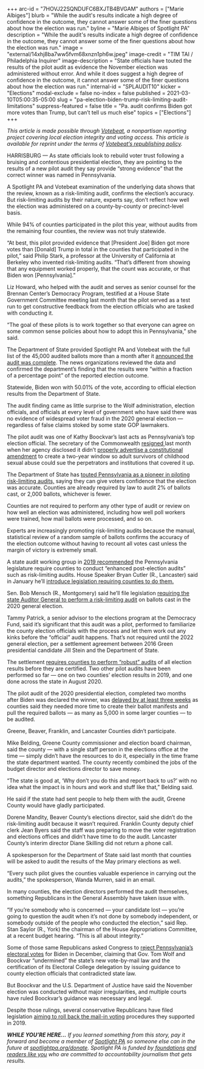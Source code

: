 +++
arc-id = "7HOVJ22SQNDUFC6BXJTB4BVGAM"
authors = ["Marie Albiges"]
blurb = "While the audit's results indicate a high degree of confidence in the outcome, they cannot answer some of the finer questions about how the election was run."
byline = "Marie Albiges of Spotlight PA"
description = "While the audit's results indicate a high degree of confidence in the outcome, they cannot answer some of the finer questions about how the election was run."
image = "external/14xhj8ba7ww5fvm68xnzn1ph6w.jpeg"
image-credit = "TIM TAI / Philadelphia Inquirer"
image-description = "State officials have touted the results of the pilot audit as evidence the November election was administered without error. And while it does suggest a high degree of confidence in the outcome, it cannot answer some of the finer questions about how the election was run."
internal-id = "SPLAUDIT10"
kicker = "Elections"
modal-exclude = false
no-index = false
published = 2021-03-10T05:00:35-05:00
slug = "pa-election-biden-trump-risk-limiting-audit-limitations"
suppress-featured = false
title = "Pa. audit confirms Biden got more votes than Trump, but can’t tell us much else"
topics = ["Elections"]
+++

<i>This article is made possible through </i><a href="https://web.archive.org/20201019151248/http://votebeat.org/"><i>Votebeat</i></a><i>, a nonpartisan reporting project covering local election integrity and voting access. This article is available for reprint under the terms of </i><a href="https://web.archive.org/20210907141701/https://www.votebeat.org/pages/republishing"><i>Votebeat’s republishing policy</i></a><i>.</i>

HARRISBURG — As state officials look to rebuild voter trust following a bruising and contentious presidential election, they are pointing to the results of a new pilot audit they say provide “strong evidence” that the correct winner was named in Pennsylvania.

A Spotlight PA and Votebeat examination of the underlying data shows that the review, known as a risk-limiting audit, confirms the election’s accuracy. But risk-limiting audits by their nature, experts say, don’t reflect how well the election was administered on a county-by-county or precinct-level basis. 

While 94% of counties participated in the pilot this year, without audits from the remaining four counties, the review was not truly statewide.

“At best, this pilot provided evidence that [President Joe] Biden got more votes than [Donald] Trump in total in the counties that participated in the pilot,” said Philip Stark, a professor at the University of California at Berkeley who invented risk-limiting audits. “That’s different from showing that any equipment worked properly, that the count was accurate, or that Biden won [Pennsylvania].”

<script src="https://www.spotlightpa.org/embed.js" async></script><div data-spl-embed-version="1" data-spl-src="https://www.spotlightpa.org/embeds/newsletter/"></div>

Liz Howard, who helped with the audit and serves as senior counsel for the Brennan Center’s Democracy Program, testified at a House State Government Committee meeting last month that the pilot served as a test run to get constructive feedback from the election officials who are tasked with conducting it.

“The goal of these pilots is to work together so that everyone can agree on some common sense policies about how to adopt this in Pennsylvania,” she said.

The Department of State provided Spotlight PA and Votebeat with the full list of the 45,000 audited ballots more than a month after it <a href="https://www.media.pa.gov/pages/State-details.aspx?newsid=453">announced the audit was complete</a>. The news organizations reviewed the data and confirmed the department’s finding that the results were “within a fraction of a percentage point” of the reported election outcome.

Statewide, Biden won with 50.01% of the vote, according to official election results from the Department of State.

The audit finding came as little surprise to the Wolf administration, election officials, and officials at every level of government who have said there was no evidence of widespread voter fraud in the 2020 general election — regardless of false claims stoked by some state GOP lawmakers.

The pilot audit was one of Kathy Boockvar’s last acts as Pennsylvania’s top election official. The secretary of the Commonwealth <a href="https://www.spotlightpa.org/news/2021/02/kathy-boockvar-pennsylvania-election-resign-republican-reaction-voting-future/">resigned </a>last month when her agency disclosed it didn’t <a href="https://www.spotlightpa.org/news/2021/02/kathy-boockvar-resigns-pennsylvania-election-official-constitutional-amendment/">properly advertise a constitutional amendment</a> to create a two-year window so adult survivors of childhood sexual abuse could sue the perpetrators and institutions that covered it up.

The Department of State has <a href="https://www.votespa.com/About-Elections/Pages/Post-Election-Audits.aspx">touted Pennsylvania as a pioneer in piloting risk-limiting audits,</a> saying they can give voters confidence that the election was accurate. Counties are already required by law to audit 2% of ballots cast, or 2,000 ballots, whichever is fewer.

Counties are not required to perform any other type of audit or review on how well an election was administered, including how well poll workers were trained, how mail ballots were processed, and so on.

Experts are increasingly promoting risk-limiting audits because the manual, statistical review of a random sample of ballots confirms the accuracy of the election outcome without having to recount all votes cast unless the margin of victory is extremely small.

A state audit working group in <a href="https://web.archive.org/20200926134620/https://www.votespa.com/About-Elections/Documents/PADOS_RLA%20WG_Initial%20Report_12.30.2019.pdf">2019 recommended</a> the Pennsylvania legislature require counties to conduct “enhanced post-election audits” such as risk-limiting audits. House Speaker Bryan Cutler (R., Lancaster) said in January he’ll <a href="https://www.legis.state.pa.us/cfdocs/Legis/CSM/showMemoPublic.cfm?Chamber=H&SPick=20210&cosponId=34404">introduce legislation requiring counties to do them.</a>

Sen. Bob Mensch (R., Montgomery) said he’ll file legislation <a href="https://web.archive.org/20210219170554/https://www.legis.state.pa.us/cfdocs/Legis/CSM/showMemoPublic.cfm?chamber=S&SPick=20210&cosponId=33717">requiring the state Auditor General to perform a risk-limiting audit</a> on ballots cast in the 2020 general election.

Tammy Patrick, a senior advisor to the elections program at the Democracy Fund, said it’s significant that this audit was a pilot, performed to familiarize the county election officials with the process and let them work out any kinks before the “official” audit happens. That’s not required until the 2022 general election, per a settlement agreement between 2016 Green presidential candidate Jill Stein and the Department of State.

The settlement <a href="https://web.archive.org/web/20211018142047/https://www.pacounties.org/GR/Documents/SteinSettlement20181128.pdf">requires counties to perform “robust” audits</a> of all election results before they are certified. Two other pilot audits have been performed so far — one on two counties’ election results in 2019, and one done across the state in August 2020.

The pilot audit of the 2020 presidential election, completed two months after Biden was declared the winner, was <a href="https://www.spotlightpa.org/news/2020/12/pennsylvania-election-2020-risk-limiting-audit-january-22/">delayed by at least three weeks</a> as counties said they needed more time to create their ballot manifests and pull the required ballots — as many as 5,000 in some larger counties — to be audited.

Greene, Beaver, Franklin, and Lancaster Counties didn’t participate.

Mike Belding, Greene County commissioner and election board chairman, said the county — with a single staff person in the elections office at the time — simply didn’t have the resources to do it, especially in the time frame the state department wanted. The county recently combined the jobs of the budget director and elections director to save money.

<script src="https://www.spotlightpa.org/embed.js" async></script><div data-spl-embed-version="1" data-spl-src="https://www.spotlightpa.org/embeds/donate/"></div>

“The state is good at, ‘Why don’t you do this and report back to us?’ with no idea what the impact is in hours and work and stuff like that,” Belding said.

He said if the state had sent people to help them with the audit, Greene County would have gladly participated.

Dorene Mandity, Beaver County’s elections director, said she didn’t do the risk-limiting audit because it wasn’t required. Franklin County deputy chief clerk Jean Byers said the staff was preparing to move the voter registration and elections offices and didn’t have time to do the audit. Lancaster County’s interim director Diane Skilling did not return a phone call.

A spokesperson for the Department of State said last month that counties will be asked to audit the results of the May primary elections as well.

“Every such pilot gives the counties valuable experience in carrying out the audits,” the spokesperson, Wanda Murren, said in an email.

In many counties, the election directors performed the audit themselves, something Republicans in the General Assembly have taken issue with.

“If you’re somebody who is concerned — your candidate lost — you’re going to question the audit when it’s not done by somebody independent, or somebody outside of the people who conducted the election,” said Rep. Stan Saylor (R., York) the chairman of the House Appropriations Committee, at a recent budget hearing. “This is all about integrity.”

Some of those same Republicans asked Congress to <a href="https://www.spotlightpa.org/news/2020/12/pennsylvania-electors-republican-reject-congress-bryan-cutler/">reject Pennsylvania’s electoral votes</a> for Biden in December, claiming that Gov. Tom Wolf and Boockvar “undermined” the state’s new vote-by-mail law and the certification of its Electoral College delegation by issuing guidance to county election officials that contradicted state law.

But Boockvar and the U.S. Department of Justice have said the November election was conducted without major irregularities, and multiple courts have ruled Boockvar’s guidance was necessary and legal.

Despite those rulings, several conservative Republicans have filed legislation <a href="https://web.archive.org/20210105014957/https://www.legis.state.pa.us/cfdocs/Legis/CSM/showMemoPublic.cfm?chamber=H&SPick=20210&cosponId=33251">aiming to roll back the mail-in voting</a> procedures they supported in 2019.

<i><b>WHILE YOU’RE HERE...</b></i><i> If you learned something from this story, pay it forward and become a member of </i><a href="https://www.spotlightpa.org/"><i>Spotlight PA</i></a><i> so someone else can in the future at </i><a href="https://www.spotlightpa.org/donate"><i>spotlightpa.org/donate</i></a><i>. Spotlight PA is funded by</i><a href="https://www.spotlightpa.org/support"><i> foundations</i></a><i> </i><a href="https://www.spotlightpa.org/support"><i>and readers like you</i></a><i> who are committed to accountability journalism that gets results.</i>
